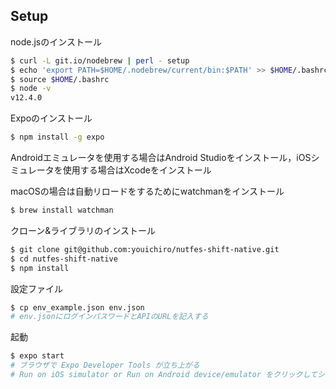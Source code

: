 ## Setup

node.jsのインストール

```bash
$ curl -L git.io/nodebrew | perl - setup
$ echo 'export PATH=$HOME/.nodebrew/current/bin:$PATH' >> $HOME/.bashrc  # or .zshrc
$ source $HOME/.bashrc
$ node -v
v12.4.0
```

Expoのインストール

```bash
$ npm install -g expo
```

Androidエミュレータを使用する場合はAndroid Studioをインストール，iOSシミュレータを使用する場合はXcodeをインストール

macOSの場合は自動リロードをするためにwatchmanをインストール

```bash
$ brew install watchman
```

クローン&ライブラリのインストール

```bash
$ git clone git@github.com:youichiro/nutfes-shift-native.git
$ cd nutfes-shift-native
$ npm install
```

設定ファイル

```bash
$ cp env_example.json env.json
# env.jsonにログインパスワードとAPIのURLを記入する
```

起動

```bash
$ expo start
# ブラウザで Expo Developer Tools が立ち上がる
# Run on iOS simulator or Run on Android device/emulator をクリックしてシミュレータを起動する
```
